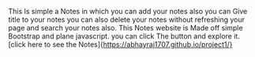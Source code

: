 This Is simple a Notes in which you can add your notes also you can Give title to your notes you can also delete your notes without refreshing your page and search your notes also.
This Notes website is Made off simple Bootstrap and plane javascript.
you can click The button and explore it.
[click here to see the Notes]{https://abhayraj1707.github.io/project1/}
